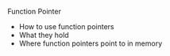 Function Pointer
* How to use function pointers
* What they hold
* Where function pointers point to in memory
